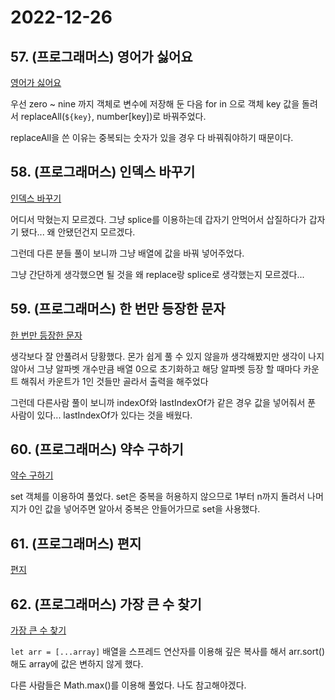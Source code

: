 # 2022-12-26

## 57. (프로그래머스) 영어가 싫어요

[영어가 싫어요](https://school.programmers.co.kr/learn/courses/30/lessons/120894)

우선 zero ~ nine 까지 객체로 변수에 저장해 둔 다음 for in 으로 객체 key 값을 돌려서 replaceAll(`${key}`, number[key])로 바꿔주었다.

replaceAll을 쓴 이유는 중복되는 숫자가 있을 경우 다 바꿔줘야하기 때문이다.

## 58. (프로그래머스) 인덱스 바꾸기

[인덱스 바꾸기](https://school.programmers.co.kr/learn/courses/30/lessons/120895)

어디서 막혔는지 모르겠다. 그냥 splice를 이용하는데 갑자기 안먹어서 삽질하다가 갑자기 됐다... 왜 안됐던건지 모르겠다.

그런데 다른 분들 풀이 보니까 그냥 배열에 값을 바꿔 넣어주었다.

그냥 간단하게 생각했으면 될 것을 왜 replace랑 splice로 생각했는지 모르겠다...

## 59. (프로그래머스) 한 번만 등장한 문자

[한 번만 등장한 문자](https://school.programmers.co.kr/learn/courses/30/lessons/120896)

생각보다 잘 안풀려서 당황했다. 몬가 쉽게 풀 수 있지 않을까 생각해봤지만 생각이 나지 않아서 그냥 알파벳 개수만큼 배열 0으로 초기화하고 해당 알파벳 등장 할 때마다 카운트 해줘서 카운트가 1인 것들만 골라서 출력을 해주었다

그런데 다른사람 풀이 보니까 indexOf와 lastIndexOf가 같은 경우 값을 넣어줘서 푼 사람이 있다... lastIndexOf가 있다는 것을 배웠다.

## 60. (프로그래머스) 약수 구하기

[약수 구하기](https://school.programmers.co.kr/learn/courses/30/lessons/120897)

set 객체를 이용하여 풀었다. set은 중복을 허용하지 않으므로 1부터 n까지 돌려서 나머지가 0인 값을 넣어주면 알아서 중복은 안들어가므로 set을 사용했다.

## 61. (프로그래머스) 편지

[편지](https://school.programmers.co.kr/learn/courses/30/lessons/120898)

## 62. (프로그래머스) 가장 큰 수 찾기

[가장 큰 수 찾기](https://school.programmers.co.kr/learn/courses/30/lessons/120899)

`let arr = [...array]` 배열을 스프레드 연산자를 이용해 깊은 복사를 해서 arr.sort()해도 array에 값은 변하지 않게 했다.

다른 사람들은 Math.max()를 이용해 풀었다. 나도 참고해야겠다.

